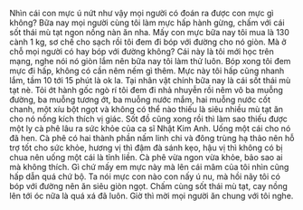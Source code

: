 Nhìn cái con mực ú nứt như vậy mọi người có đoán ra được con mực gì không? Bữa nay mọi người cùng tôi làm mực hấp hành gừng, chấm với cái sốt thái mù tạt ngon nồng nàn ăn nha. Mấy con mực bữa nay tôi mua là 130 cành 1 kg, sơ chế cho sạch rồi tôi đem đi bóp với đường cho nó giòn. Mà ở chỗ mọi người có hay bóp với đường không? Cái này là tôi mới học trên mạng, nghe nói nó giòn lắm nên bữa nay tôi làm thử luôn. Bóp xong tôi đem mực đi hấp, không có cần nêm nếm gì thêm. Mực này tôi hấp cũng nhanh lắm, tầm 10 tới 15 phút là ok la. Tại nhân vật chính bữa nay là cái sốt thái mù tạt nè. Tỏi ớt hành gốc ngò rí tôi đem đi nhả nhuyễn rồi nêm vô ba muỗng đường, ba muỗng tương ớt, ba muỗng nước mắm, hai muỗng nước cốt chanh, một xíu bột ngọt và không có thể nào thiếu là siêu nhiều mù tạt ăn cho nó nồng kích thích vị giác. Sốt đồ cũng xong rồi thì làm sao thiếu được một ly cà phê lâu ra sức khỏe của ca sĩ Nhật Kim Anh. Uống một cái cho nó đã hen. Cà phê có hai thành phần nấm linh chi và đông trùng hạ thảo nên hỗ trợ tốt cho sức khỏe, hương vị thì đậm đà sánh kẹo, hậu vị thì không có bị chua nên uống một cái là tỉnh liền. Cà phê vừa ngon vừa khỏe, bảo sao ai mà không thích. Gì chứ mấy em mực này mà lên cái mâm của tôi nhìn cũng hấp dẫn quá chứ bộ. Ta nói mực con nào con nấy ú nu, mà hồi nãy tôi có bóp với đường nên ăn siêu giòn ngọt. Chấm cùng sốt thái mù tạt, cay nồng lên tới óc nữa là quá xá đã luôn. Giờ thì mời mọi người ăn chung với tôi nghe.